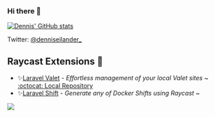 ### Hi there 👋

[![Dennis' GitHub stats](https://github-readme-stats.vercel.app/api?username=denniseilander&show_icons=true)](https://github.com/denniseilander/denniseilander)

Twitter: [@denniseilander_](https://twitter.com/denniseilander_)

## Raycast Extensions 🚀

- ✨[Laravel Valet](https://www.raycast.com/denniseilander/laravel-valet) - _Effortless management of your local Valet sites_ ~ [:octocat: Local Repository](https://github.com/denniseilander/raycast-laravel-valet)
- ✨[Laravel Shift](https://www.raycast.com/denniseilander/laravel-shift) - _Generate any of Docker Shifts using Raycast_ ~


<!--
**denniseilander/denniseilander** is a ✨ _special_ ✨ repository because its `README.md` (this file) appears on your GitHub profile.
-->

![](https://hit.yhype.me/github/profile?user_id=3907144)
